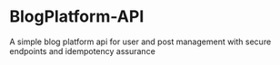 # BlogPlatform-API
A simple blog platform api for user and post management with secure endpoints and idempotency assurance
